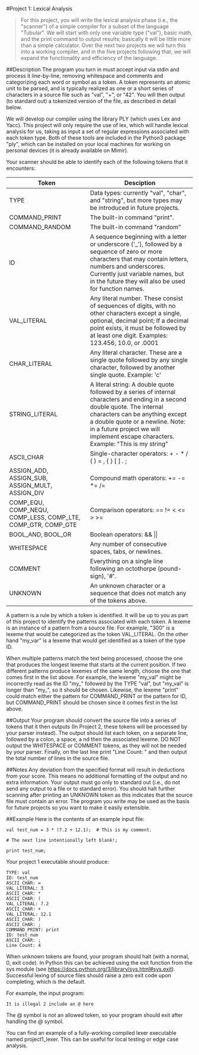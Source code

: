 #Project 1: Lexical Analysis
>For this project, you will write the lexical analysis phase (i.e., the "scanner") of a simple compiler for a subset of the language "Tubular". We will start with only one variable type ("val"), basic math, and the print command to output results; basically it will be little more than a simple calculator. Over the next two projects we will turn this into a working compiler, and in the five projects following that, we will expand the functionality and efficiency of the language.

##Description
The program you turn in must accept input via stdin and process it line-by-line, removing whitespace and comments and categorizing each word or symbol as a token. A token represents an atomic unit to be parsed, and is typically realized as one or a short series of characters in a source file such as "val", "+", or "42". You will then output (to standard out) a tokenized version of the file, as described in detail below.

We will develop our compiler using the library PLY (which uses Lex and Yacc). This project will only require the use of lex, which will handle lexical analysis for us, taking as input a set of regular expressions associated with each token type. Both of these tools are included in the Python3 package "ply", which can be installed on your local machines for working on personal devices (it is already available on Mimir).

Your scanner should be able to identify each of the following tokens that it encounters:

| Token | Desciption |
| ----- | ---------- |
| TYPE	| Data types: currently "val", "char", and "string", but more types may be introduced in future projects. |
|COMMAND_PRINT|	The built-in command "print".|
|COMMAND_RANDOM|	The built-in command "random"|
|ID|	A sequence beginning with a letter or underscore ('_'), followed by a sequence of zero or more characters that may contain letters, numbers and underscores. Currently just variable names, but in the future they will also be used for function names.|
|VAL_LITERAL|	Any literal number. These consist of sequences of digits, with no other characters except a single, optional, decimal point; If a decimal point exists, it must be followed by at least one digit. Examples: 123.456, 10.0, or .0001|
|CHAR_LITERAL|	Any literal character. These are a single quote followed by any single character, followed by another single quote. Example: 'c'|
|STRING_LITERAL|	A literal string: A double quote followed by a series of internal characters and ending in a second double quote. The internal characters can be anything except a double quote or a newline. Note: in a future project we will implement escape characters. Example: "This is my string"|
|ASCII_CHAR|	Single-character operators: + - * / ( ) = , { } [ ] . ;|
ASSIGN_ADD, ASSIGN_SUB, ASSIGN_MULT, ASSIGN_DIV|	Compound math operators: += -= *= /=|
|COMP_EQU, COMP_NEQU, COMP_LESS, COMP_LTE, COMP_GTR, COMP_GTE|	Comparison operators: == != < <= > >=|
|BOOL_AND, BOOL_OR|	Boolean operators: && \|\||
|WHITESPACE|	Any number of consecutive spaces, tabs, or newlines.|
|COMMENT|	Everything on a single line following an octothorpe (pound-sign), '#'.|
|UNKNOWN|	An unknown character or a sequence that does not match any of the tokens above.|   


A pattern is a rule by which a token is identified. It will be up to you as part of this project to identify the patterns associated with each token. A lexeme is an instance of a pattern from a source file. For example, "300" is a lexeme that would be categorized as the token VAL_LITERAL. On the other hand "my_var" is a lexeme that would get identified as a token of the type ID.

When multiple patterns match the text being processed, choose the one that produces the longest lexeme that starts at the current position. If two different patterns produce lexemes of the same length, choose the one that comes first in the list above. For example, the lexeme "my_val" might be incorrectly read as the ID "my_" followed by the TYPE "val", but "my_val" is longer than "my_", so it should be chosen. Likewise, the lexeme "print" could match either the pattern for COMMAND_PRINT or the pattern for ID, but COMMAND_PRINT should be chosen since it comes first in the list above.



##Output
Your program should convert the source file into a series of tokens that it then outputs (In Project 2, these tokens will be processed by your parser instead). The output should list each token, on a separate line, followed by a colon, a space, a nd then the associated lexeme. DO NOT output the WHITESPACE or COMMENT tokens, as they will not be needed by your parser. Finally, on the last line print "Line Count: " and then output the total number of lines in the source file.

##Notes
Any deviation from the specified format will result in deductions from your score. This means no additional formatting of the output and no extra information.
Your output must go only to standard out (i.e., do not send any output to a file or to standard error).
You should halt further scanning after printing an UNKNOWN token as this indicates that the source file must contain an error.
The program you write may be used as the basis for future projects so you want to make it easily extensible.

##Example
Here is the contents of an example input file:
```
val test_num = 3 * (7.2 + 12.1);  # This is my comment.

# The next line intentionally left blank!;

print test_num;
```
Your project 1 executable should produce:
```
TYPE: val
ID: test_num
ASCII_CHAR: =
VAL_LITERAL: 3
ASCII_CHAR: *
ASCII_CHAR: (
VAL_LITERAL: 7.2
ASCII_CHAR: +
VAL_LITERAL: 12.1
ASCII_CHAR: )
ASCII_CHAR: ;
COMMAND_PRINT: print
ID: test_num
ASCII_CHAR: ;
Line Count: 4
```
When unknown tokens are found, your program should halt (with a normal, 0, exit code). In Python this can be achieved using the exit function from the sys module (see https://docs.python.org/3/library/sys.html#sys.exit). Successful lexing of source files should raise a zero exit code upon completing, which is the default.

For example, the input program:
```
It is illegal 2 include an @ here
```
The @ symbol is not an allowed token, so your program should exit after handling the @ symbol.

You can find an example of a fully-working compiled lexer executable named project1_lexer. This can be useful for local testing or edge case analysis.
